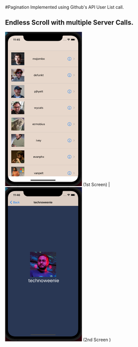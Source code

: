 #Pagination Implemented using Github's API User List call.
## Endless Scroll with multiple Server Calls.

<img src="Documentation/Screen1.png" width="250" height="500"> 
(1st Screen) | <img src="Documentation/Screen2.png" width="250" height="500"> (2nd Screen )